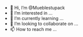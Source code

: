 - 👋 Hi, I’m @Mueblestupack
- 👀 I’m interested in ...
- 🌱 I’m currently learning ...
- 💞️ I’m looking to collaborate on ...
- 📫 How to reach me ...

<!---
Mueblestupack/Mueblestupack is a ✨ special ✨ repository because its `README.md` (this file) appears on your GitHub profile.
You can click the Preview link to take a look at your changes.
--->
